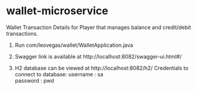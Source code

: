 # wallet-microservice

Wallet Transaction Details for Player that manages balance and credit/debit transactions.

1. Run com/leovegas/wallet/WalletApplication.java

2. Swagger link is available at http://localhost:8082/swagger-ui.html#/

3. H2 database can be viewed at http://localhost:8082/h2/
Credentials to connect to database:
username : sa      
password : pwd
